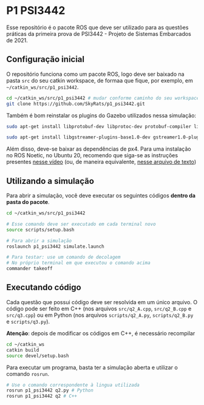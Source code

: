 # P1 PSI3442

Esse repositório é o pacote ROS que deve ser utilizado para as questões práticas da primeira prova de PSI3442 - Projeto de Sistemas Embarcados de 2021.

## Configuração inicial

O repositório funciona como um pacote ROS, logo deve ser baixado na pasta `src` do seu catkin workspace, de formaa que fique, por exemplo, em `~/catkin_ws/src/p1_psi3442`.

```bash
cd ~/catkin_ws/src/p1_psi3442 # mudar conforme caminho do seu workspace
git clone https://github.com/SkyRats/p1_psi3442.git
```

Também é bom reinstalar os plugins do Gazebo utilizados nessa simulação:

```bash
sudo apt-get install libprotobuf-dev libprotoc-dev protobuf-compiler libeigen3-dev libxml2-utils python-rospkg python-jinja2
```

```bash
sudo apt-get install libgstreamer-plugins-base1.0-dev gstreamer1.0-plugins-bad gstreamer1.0-plugins-base gstreamer1.0-plugins-good gstreamer1.0-plugins-ugly -y
```

Além disso, deve-se baixar as dependências de px4. Para uma instalação no ROS Noetic, no Ubuntu 20, recomendo que siga-se as instruções presentes [nesse vídeo](https://www.youtube.com/watch?v=9Mb-aV3lmZ0) (ou, de maneira equivalente, [nesse arquivo de texto](https://kuat-telegenov.notion.site/How-to-setup-PX-toolchain-development-environment-for-drone-simulations-04adcf4370bf4455b374321f5d1e3bb1))

## Utilizando a simulação

Para abrir a simulação, você deve executar os seguintes códigos **dentro da pasta do pacote**.

```bash
cd ~/catkin_ws/src/p1_psi3442

# Esse comando deve ser executado em cada terminal novo
source scripts/setup.bash

# Para abrir a simulação
roslaunch p1_psi3442 simulate.launch

# Para testar: use um comando de decolagem
# No próprio terminal em que executou o comando acima
commander takeoff
```

## Executando código

Cada questão que possui código deve ser resolvida em um único arquivo. O código pode ser feito em C++ (nos arquivos `src/q2_A.cpp`, `src/q2_B.cpp` e `src/q3.cpp`) ou em Python (nos arquivos `scripts/q2_A.py`, `scripts/q2_B.py` e `scripts/q3.py`).

**Atenção**: depois de modificar os códigos em C++, é necessário recompilar

```bash
cd ~/catkin_ws
catkin build
source devel/setup.bash
```

Para executar um programa, basta ter a simulação aberta e utilizar o comando `rosrun`.

```bash
# Use o comando correspondente à lingua utilizada
rosrun p1_psi3442 q2.py # Python
rosrun p1_psi3442 q2 # C++
```
